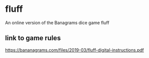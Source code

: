 # fluff
An online version of the Banagrams dice game fluff

## link to game rules
https://bananagrams.com/files/2019-03/fluff-digital-instructions.pdf
